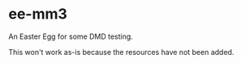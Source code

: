 # ee-mm3

An Easter Egg for some DMD testing.

This won't work as-is because the resources have not been added.
